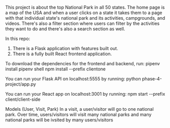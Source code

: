 

This project is about the top National Park in all 50 states. The home page is a map of the USA and when a user clicks on a state it takes them to a page with that individual state's national park and its activities, campgrounds, and videos. There's also a filter section where users can filter by the activities they want to do and there's also a search section as well. 

In this repo:
1. There is a Flask application with features built out.
2. There is a fully built React frontend application.


To download the dependencies for the frontend and backend, run:
pipenv install
pipenv shell
npm install --prefix clientone


You can run your Flask API on localhost:5555 by running:
python phase-4-project/app.py

You can run your React app on localhost:3001 by running:
npm start --prefix client/client-side

Models (User, Visit, Park)
In a visit, a user/visitor will go to one national park. Over time, users/visitors will visit many national parks and many national parks will be ivsited by many users/visitors


